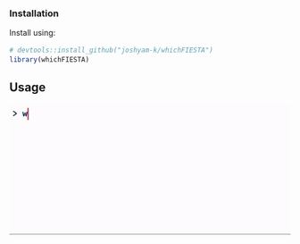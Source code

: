 
### Installation

Install using:

``` r
# devtools::install_github("joshyam-k/whichFIESTA")
library(whichFIESTA)
```

## Usage

![](https://github.com/joshyam-k/whichFIESTA/blob/main/gif/whichFIESTA-demo.gif?raw=true)
